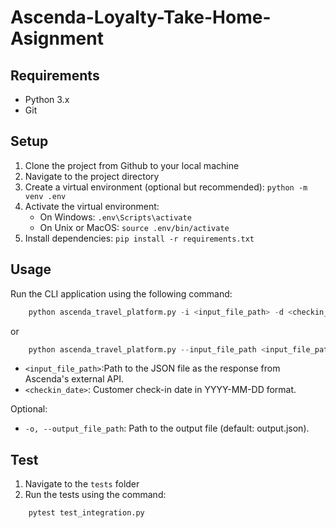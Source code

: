 # Ascenda-Loyalty-Take-Home-Asignment

## Requirements
- Python 3.x
- Git

## Setup
1. Clone the project from Github to your local machine
2. Navigate to the project directory
3. Create a virtual environment (optional but recommended): ```python -m venv .env```
4. Activate the virtual environment:
    - On Windows: ```.env\Scripts\activate```
    - On Unix or MacOS: ```source .env/bin/activate```
5. Install dependencies: ```pip install -r requirements.txt```

## Usage
Run the CLI application using the following command:
```python
    python ascenda_travel_platform.py -i <input_file_path> -d <checkin_date>
```
or
```python
    python ascenda_travel_platform.py --input_file_path <input_file_path> --checkin_date <checkin_date>
```
- `<input_file_path>`:Path to the JSON file as the response from Ascenda's external API.
- `<checkin_date>`: Customer check-in date in YYYY-MM-DD format.


Optional:
- `-o, --output_file_path`:  Path to the output file (default: output.json).

## Test
1. Navigate to the `tests` folder
2. Run the tests using the command:
```python
    pytest test_integration.py
```


